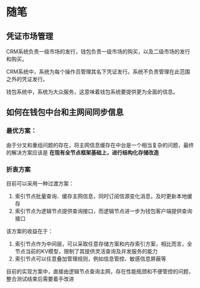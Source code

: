 # 随笔

## 凭证市场管理

CRM系统负责一级市场的发行，钱包负责一级市场的购买，以及二级市场的发行和购买。

CRM系统中，系统为每个操作员管理其名下凭证发行。系统不负责管理在此范围之外的凭证发行。

钱包系统中，系统为大众服务，这意味着钱包系统要提供更为全面的信息。

## 如何在钱包中台和主网间同步信息

### 最优方案：

由于分叉和重组问题的存在，将主网信息缓存在中台是一个相当复杂的问题，最终的解决方案应该是 **在现有全节点框架基础上，进行结构化存储改造**

### 折衷方案

目前可以采用一种过渡方案：
1. 索引节点批量查询、缓存主网信息，同时订阅信源变化消息，及时更新本地缓存
2. 索引节点为逻辑节点提供查询接口，而逻辑节点进一步为钱包客户端提供查询接口

该方案的收益在于：

1. 索引节点作为中间层，可以采取任意存储方案和内存索引方案，相比而言，全节点当前的KV模型，限制了其提供灵活查询及并发服务的能力
2. 索引节点可以任意叠加管理规则，例如信息管控、敏感信息屏蔽等

目前的实现方案中，直接由逻辑节点查询主网，存在性能瓶颈和不便管控的问题，整合测试结束后需要着手改进
